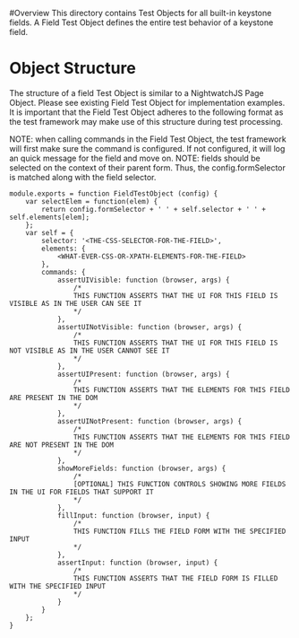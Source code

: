 #Overview
This directory contains Test Objects for all built-in keystone fields.  A Field Test Object defines the entire test behavior of a keystone field.


# Object Structure
The structure of a field Test Object is similar to a NightwatchJS Page Object.  Please see existing Field Test Object for implementation examples.
It is important that the Field Test Object adheres to the following format as the test framework may make use of this structure during test processing.

NOTE:  when calling commands in the Field Test Object, the test framework will first make sure the command is configured.  If not configured,
        it will log an quick message for the field and move on.
NOTE:  fields should be selected on the context of their parent form.  Thus, the config.formSelector is matched along with the field selector.        

    module.exports = function FieldTestObject (config) {
        var selectElem = function(elem) {
            return config.formSelector + ' ' + self.selector + ' ' + self.elements[elem];
        };
        var self = {
            selector: '<THE-CSS-SELECTOR-FOR-THE-FIELD>',
            elements: {
                <WHAT-EVER-CSS-OR-XPATH-ELEMENTS-FOR-THE-FIELD>
            },
            commands: {
                assertUIVisible: function (browser, args) {
                    /*
                    THIS FUNCTION ASSERTS THAT THE UI FOR THIS FIELD IS VISIBLE AS IN THE USER CAN SEE IT
                    */
                },
                assertUINotVisible: function (browser, args) {
                    /*
                    THIS FUNCTION ASSERTS THAT THE UI FOR THIS FIELD IS NOT VISIBLE AS IN THE USER CANNOT SEE IT
                    */
                },
                assertUIPresent: function (browser, args) {
                    /*
                    THIS FUNCTION ASSERTS THAT THE ELEMENTS FOR THIS FIELD ARE PRESENT IN THE DOM
                    */
                },
                assertUINotPresent: function (browser, args) {
                    /*
                    THIS FUNCTION ASSERTS THAT THE ELEMENTS FOR THIS FIELD ARE NOT PRESENT IN THE DOM
                    */
                },
                showMoreFields: function (browser, args) {
                    /*
                    [OPTIONAL] THIS FUNCTION CONTROLS SHOWING MORE FIELDS IN THE UI FOR FIELDS THAT SUPPORT IT
                    */
                },
                fillInput: function (browser, input) {
                    /*
                    THIS FUNCTION FILLS THE FIELD FORM WITH THE SPECIFIED INPUT
                    */
                },
                assertInput: function (browser, input) {
                    /*
                    THIS FUNCTION ASSERTS THAT THE FIELD FORM IS FILLED WITH THE SPECIFIED INPUT
                    */
                }
            }
        };
    }


